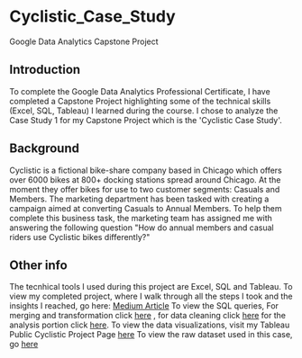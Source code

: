 # Cyclistic_Case_Study
Google Data Analytics Capstone Project
## Introduction
To complete the Google Data Analytics Professional Certificate, I have completed a Capstone Project highlighting some of the technical skills (Excel, SQL, Tableau) I learned during the course. I chose to analyze the Case Study 1 for my Capstone Project which is the 'Cyclistic Case Study'.

## Background
Cyclistic is a fictional bike-share company based in Chicago which offers over 6000 bikes at 800+ docking stations spread around Chicago. At the moment they offer bikes for use to two customer segments: Casuals and Members.
The marketing department has been tasked with creating a campaign aimed at converting Casuals to Annual Members. 
To help them complete this business task, the marketing team has assigned me with answering the following question "How do annual members and casual riders use Cyclistic bikes differently?"

## Other info
The tecnhical tools I used during this project are Excel, SQL and Tableau.
To view my completed project, where I walk through all the steps I took and the insights I reached, go here: [Medium Article](https://medium.com/p/af68dea25338/edit)
To view the SQL queries, For merging and transformation click [here](https://github.com/Nakel-1/Cyclistic_Case_Study/blob/main/01_Merging%20and%20Transformation.sql) , for data cleaning click [here](https://github.com/Nakel-1/Cyclistic_Case_Study/blob/main/02_Cleaning.sql) for the analysis portion click [here]().
To view the data visualizations, visit my Tableau Public Cyclistic Project Page [here]()
To view the raw dataset used in this case, go [here](https://divvy-tripdata.s3.amazonaws.com/index.html)
